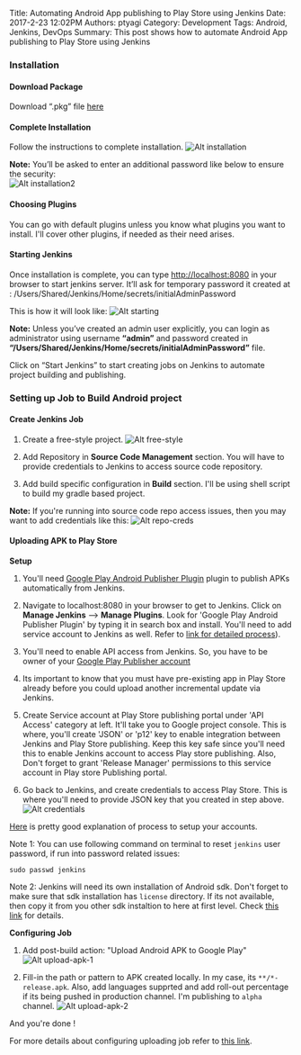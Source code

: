 Title: Automating Android App publishing to Play Store using Jenkins
Date: 2017-2-23 12:02PM
Authors: ptyagi
Category: Development
Tags: Android, Jenkins, DevOps
Summary: This post shows how to automate Android App publishing to Play Store using Jenkins


### Installation ###
#### Download Package ####
Download “.pkg” file [here](http://mirrors.jenkins.io/osx/latest)

#### Complete Installation ####
Follow the instructions to complete installation.
![Alt installation](../images/jenkins/installation.png)

**Note:** You’ll be asked to enter an additional password like below to ensure the security:
<br>
![Alt installation2](../images/jenkins/installation-2.png)

#### Choosing Plugins ####
You can go with default plugins unless you know what plugins you want to install. I'll cover other plugins, if needed as their need arises.

#### Starting Jenkins ####
Once installation is complete, you can type  [http://localhost:8080](http://localhost:8080) in your browser to start jenkins server. It’ll ask for temporary password it created at : /Users/Shared/Jenkins/Home/secrets/initialAdminPassword

This is how it will look like:
![Alt starting](../images/jenkins/starting.png)

**Note:** Unless you’ve created an admin user explicitly, you can login as administrator using username **“admin”** and password created in **“/Users/Shared/Jenkins/Home/secrets/initialAdminPassword”** file.

Click on “Start Jenkins” to start creating jobs on Jenkins to automate project building and publishing.

### Setting up Job to Build Android project ###

#### **Create Jenkins Job** ####
1. Create a free-style project.
![Alt free-style](../images/jenkins/project-1.png)

2. Add Repository in **Source Code Management** section. You will have to provide credentials to Jenkins to access source code repository.

3. Add build specific configuration in **Build** section. I'll be using shell script to build my gradle based project.

**Note:** If you're running into source code repo access issues, then you may want to add credentials like this:
![Alt repo-creds](../images/jenkins/repo-creds.png)

#### **Uploading APK to Play Store** ####

**Setup**

1. You'll need [Google Play Android Publisher Plugin](https://wiki.jenkins-ci.org/display/JENKINS/Google+Play+Android+Publisher+Plugin) plugin to publish APKs automatically from Jenkins.

2. Navigate to localhost:8080 in your browser to get to Jenkins. Click on **Manage Jenkins** --> **Manage Plugins**. Look for 'Google Play Android Publisher Plugin' by typing it in search box and install. You'll need to add service account to Jenkins as well. Refer to [link for detailed process](https://wiki.jenkins-ci.org/display/JENKINS/Google+Play+Android+Publisher+Plugin)).

3. You'll need to enable API access from Jenkins. So, you have to be owner of your [Google Play Publisher account](https://developer.android.com/distribute/googleplay/start.html)

4. Its important to know that you must have pre-existing app in Play Store already before you could upload another incremental update via Jenkins.

5. Create Service account at Play Store publishing portal under 'API Access' category at left. It'll take you to Google project console. This is where, you'll create 'JSON' or 'p12' key to enable integration between Jenkins and Play Store publishing. Keep this key safe since you'll need this to enable Jenkins account to access Play store publishing. Also, Don't forget to grant 'Release Manager' permissions to this service account in Play store Publishing portal.

6. Go back to Jenkins, and create credentials to access Play Store. This is where you'll need to provide JSON key that you created in step above.
![Alt credentials](../images/jenkins/playstore-service-creds.png)

[Here](https://wiki.jenkins-ci.org/display/JENKINS/Google+Play+Android+Publisher+Plugin) is pretty good explanation of process to setup your accounts.

Note 1: You can use following command on terminal to reset `jenkins` user password, if run into password related issues:
```
sudo passwd jenkins
```

Note 2: Jenkins will need its own installation of Android sdk. Don't forget to make sure that sdk installation has `license` directory. If its not available, then copy it from you other sdk instaltion to here at first level. Check [this link](https://developer.android.com/studio/intro/update.html#download-with-gradle) for details.

**Configuring Job**
1. Add post-build action: "Upload Android APK to Google Play"
![Alt upload-apk-1](../images/jenkins/upload-apk-1.png)

2. Fill-in the path or pattern to APK created locally. In my case, its `**/*-release.apk`. Also, add languages supprted and add roll-out percentage if its being pushed in production channel. I'm publishing to `alpha` channel.
![Alt upload-apk-2](../images/jenkins/upload-apk-2.png)

And you're done !

For more details about configuring uploading job refer to [this link](https://wiki.jenkins-ci.org/display/JENKINS/Google+Play+Android+Publisher+Plugin). 
